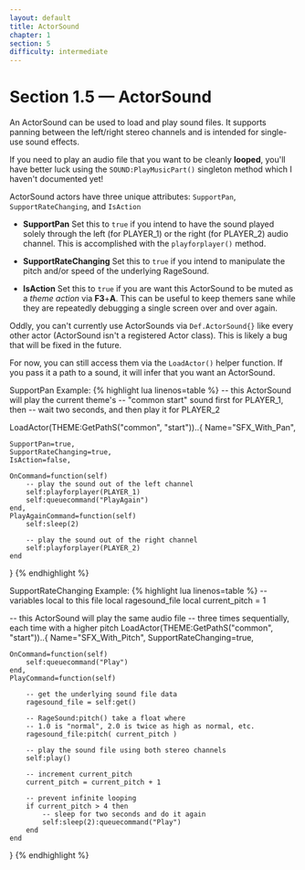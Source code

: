 ```yaml
---
layout: default
title: ActorSound
chapter: 1
section: 5
difficulty: intermediate
---
```


# Section 1.5 &mdash; ActorSound

An ActorSound can be used to load and play sound files.  It supports panning between the left/right stereo channels and is intended for single-use sound effects.

<div class="panel callout radius">
If you need to play an audio file that you want to be cleanly <strong>looped</strong>, you'll have better luck using the <code>SOUND:PlayMusicPart()</code> singleton method which I haven't documented yet!
</div>


ActorSound actors have three unique attributes: `SupportPan`, `SupportRateChanging`, and `IsAction`

+ **SupportPan**
	Set this to `true` if you intend to have the sound played solely through the left (for PLAYER_1) or the right (for PLAYER_2) audio channel.  This is accomplished with the `playforplayer()` method.

+ **SupportRateChanging**
	Set this to `true` if you intend to manipulate the pitch and/or speed of the underlying RageSound.

+ **IsAction**
	Set this to `true` if you are want this ActorSound to be muted as a *theme action* via **F3**+**A**.  This can be useful to keep themers sane while they are repeatedly debugging a single screen over and over again.


Oddly, you can't currently use ActorSounds via `Def.ActorSound{}` like every other actor (ActorSound isn't a registered Actor class).  This is likely a bug that will be fixed in the future.

For now, you can still access them via the `LoadActor()` helper function.  If you pass it a path to a sound, it will infer that you want an ActorSound.

<span class="CodeExample-Title">SupportPan Example:</span>
{% highlight lua linenos=table %}
-- this ActorSound will play the current theme's
-- "common start" sound first for PLAYER_1, then
-- wait two seconds, and then play it for PLAYER_2

LoadActor(THEME:GetPathS("common", "start"))..{
	Name="SFX_With_Pan",

	SupportPan=true,
	SupportRateChanging=true,
	IsAction=false,

	OnCommand=function(self)
		-- play the sound out of the left channel
		self:playforplayer(PLAYER_1)
		self:queuecommand("PlayAgain")
	end,
	PlayAgainCommand=function(self)
		self:sleep(2)

		-- play the sound out of the right channel
		self:playforplayer(PLAYER_2)
	end
}
{% endhighlight %}


<span class="CodeExample-Title">SupportRateChanging Example:</span>
{% highlight lua linenos=table %}
-- variables local to this file
local ragesound_file
local current_pitch = 1

-- this ActorSound will play the same audio file
-- three times sequentially, each time with a higher pitch
LoadActor(THEME:GetPathS("common", "start"))..{
	Name="SFX_With_Pitch",
	SupportRateChanging=true,

	OnCommand=function(self)
		self:queuecommand("Play")
	end,
	PlayCommand=function(self)

		-- get the underlying sound file data
		ragesound_file = self:get()

		-- RageSound:pitch() take a float where
		-- 1.0 is "normal", 2.0 is twice as high as normal, etc.
		ragesound_file:pitch( current_pitch )

		-- play the sound file using both stereo channels
		self:play()

		-- increment current_pitch
		current_pitch = current_pitch + 1

		-- prevent infinite looping
		if current_pitch > 4 then
			-- sleep for two seconds and do it again
			self:sleep(2):queuecommand("Play")
		end
	end
}
{% endhighlight %}